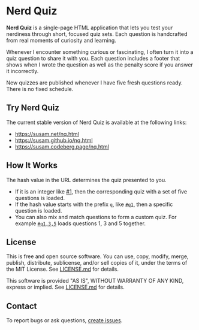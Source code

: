 Nerd Quiz
=========

**Nerd Quiz** is a single-page HTML application that lets you test
your nerdiness through short, focused quiz sets.  Each question is
handcrafted from real moments of curiosity and learning.

Whenever I encounter something curious or fascinating, I often turn it
into a quiz question to share it with you. Each question includes a
footer that shows when I wrote the question as well as the penalty
score if you answer it incorrectly.

New quizzes are published whenever I have five fresh questions ready.
There is no fixed schedule.


Try Nerd Quiz
-------------

The current stable version of Nerd Quiz is available at the following
links:

- https://susam.net/nq.html
- https://susam.github.io/nq.html
- https://susam.codeberg.page/nq.html


## How It Works

The hash value in the URL determines the quiz presented to you.

- If it is an integer like [#1][nq1], then the corresponding quiz with
  a set of five questions is loaded.
- If the hash value starts with the prefix `q`, like [`#q1`][nqq1],
  then a specific question is loaded.
- You can also mix and match questions to form a custom quiz.  For
  example [`#q1,3,5`][nqq135] loads questions 1, 3 and 5 together.

[nq1]: https://susam.net/nq.html#1
[nqq1]: https://susam.net/nq.html#q1
[nqq135]: https://susam.net/nq.html#q1,3,5


License
-------

This is free and open source software.  You can use, copy, modify,
merge, publish, distribute, sublicense, and/or sell copies of it,
under the terms of the MIT License.  See [LICENSE.md][L] for details.

This software is provided "AS IS", WITHOUT WARRANTY OF ANY KIND,
express or implied. See [LICENSE.md][L] for details.

[L]: LICENSE.md


Contact
-------

To report bugs or ask questions, [create issues][ISSUES].

[ISSUES]: https://github.com/susam/nq/issues
